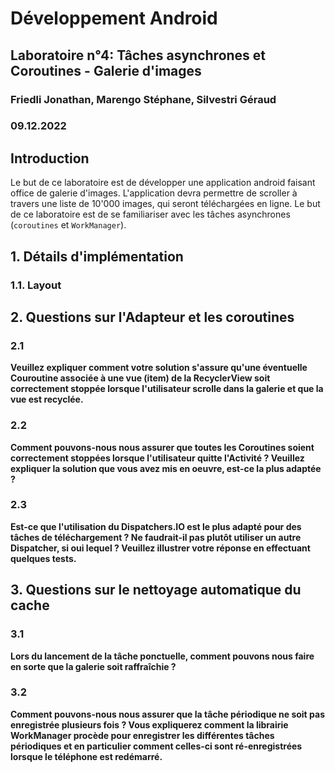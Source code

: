 # Développement Android

## Laboratoire n°4: Tâches asynchrones et Coroutines - Galerie d'images

### Friedli Jonathan, Marengo Stéphane, Silvestri Géraud

### 09.12.2022

## Introduction

Le but de ce laboratoire est de développer une application android faisant office de galerie d'images. L'application devra permettre de scroller à travers une liste de 10'000 images, qui seront téléchargées en ligne. Le but de ce laboratoire est de se familiariser avec les tâches asynchrones (`coroutines` et `WorkManager`).

<div style="page-break-after: always;"></div>

## 1. Détails d'implémentation

### 1.1. Layout


## 2. Questions sur l'Adapteur et les coroutines

### 2.1 

**Veuillez expliquer comment votre solution s'assure qu'une éventuelle Couroutine associée à une vue (item) de la RecyclerView soit correctement stoppée lorsque l'utilisateur scrolle dans la galerie et que la vue est recyclée.**

### 2.2

**Comment pouvons-nous nous assurer que toutes les Coroutines soient correctement stoppées lorsque l'utilisateur quitte l'Activité ? Veuillez expliquer la solution que vous avez mis en oeuvre, est-ce la plus adaptée ?**

### 2.3 
**Est-ce que l'utilisation du Dispatchers.IO est le plus adapté pour des tâches de téléchargement ? Ne faudrait-il pas plutôt utiliser un autre Dispatcher, si oui lequel ? Veuillez illustrer votre réponse en effectuant quelques tests.**

## 3. Questions sur le nettoyage automatique du cache

### 3.1

**Lors du lancement de la tâche ponctuelle, comment pouvons nous faire en sorte que la galerie soit raffraîchie ?**

### 3.2 

**Comment pouvons-nous nous assurer que la tâche périodique ne soit pas enregistrée plusieurs fois ? Vous expliquerez comment la librairie WorkManager procède pour enregistrer les différentes tâches périodiques et en particulier comment celles-ci sont ré-enregistrées lorsque le téléphone est redémarré.**